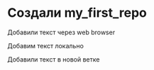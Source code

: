 ﻿# Создали my_first_repo

Добавили текст через web browser

Добавим текст локально

Добавили текст в новой ветке
